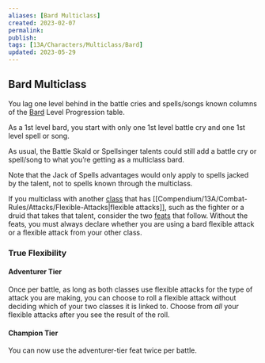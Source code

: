 ```yaml
---
aliases: [Bard Multiclass]
created: 2023-02-07
permalink: 
publish: 
tags: [13A/Characters/Multiclass/Bard]
updated: 2023-05-29
---
```


## Bard Multiclass

You lag one level behind in the battle cries and spells/songs known columns of the [Bard](Compendium/13A/Classes/Bard.md) Level Progression table. 

As a 1st level bard, you start with only one 1st level battle cry and one 1st level spell or song.

As usual, the Battle Skald or Spellsinger talents could still add a battle cry or spell/song to what you’re getting as a multiclass bard.

Note that the Jack of Spells advantages would only apply to spells jacked by the talent, not to spells known through the multiclass.

If you multiclass with another [class](Compendium/13A/Character-Rules/Class.md) that has [[Compendium/13A/Combat-Rules/Attacks/Flexible-Attacks|flexible attacks]], such as the fighter or a druid that takes that talent, consider the two [feats](Compendium/13A/Character-Rules/Feats/Feats.md) that follow. Without the feats, you must always declare whether you are using a bard flexible attack or a flexible attack from your other class.

### True Flexibility

#### Adventurer Tier

Once per battle, as long as both classes use flexible attacks for the type of attack you are making, you can choose to roll a flexible attack without deciding which of your two classes it is linked to. Choose from *all* your flexible attacks after you see the result of the roll.

#### Champion Tier

You can now use the adventurer-tier feat twice per battle.
